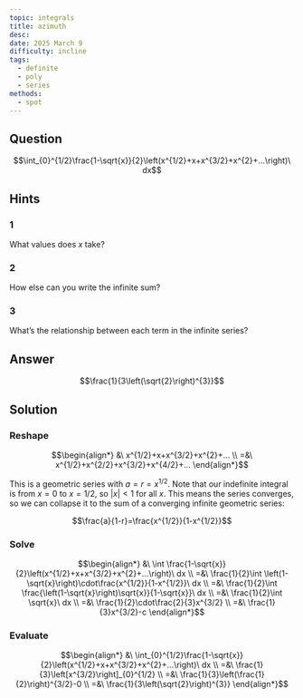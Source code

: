 ```yaml
---
topic: integrals
title: azimuth
desc: 
date: 2025 March 9
difficulty: incline
tags:
  - definite
  - poly
  - series
methods:
  - spot
---
```



## Question
```math
\int_{0}^{1/2}\frac{1-\sqrt{x}}{2}\left(x^{1/2}+x+x^{3/2}+x^{2}+...\right)\ dx
```


## Hints

### 1
What values does $x$ take?

### 2
How else can you write the infinite sum?

### 3
What’s the relationship between each term in the infinite series?


## Answer
```math
\frac{1}{3\left(\sqrt{2}\right)^{3}}
```


## Solution

### Reshape
```math
\begin{align*}
  &\ x^{1/2}+x+x^{3/2}+x^{2}+...
  \\ =&\ x^{1/2}+x^{2/2}+x^{3/2}+x^{4/2}+...
\end{align*}
```

This is a geometric series with $a = r = x^{1/2}$. Note that our indefinite integral is from $x = 0$ to $x = 1/2$, so $|x| < 1$ for all $x$. This means the series converges, so we can collapse it to the sum of a converging infinite geometric series:

```math
\frac{a}{1-r}=\frac{x^{1/2}}{1-x^{1/2}}
```

### Solve
```math
\begin{align*}
  &\ \int \frac{1-\sqrt{x}}{2}\left(x^{1/2}+x+x^{3/2}+x^{2}+...\right)\ dx
  \\ =&\ \frac{1}{2}\int \left(1-\sqrt{x}\right)\cdot\frac{x^{1/2}}{1-x^{1/2}}\ dx
  \\ =&\ \frac{1}{2}\int \frac{\left(1-\sqrt{x}\right)\sqrt{x}}{1-\sqrt{x}}\ dx
  \\ =&\ \frac{1}{2}\int \sqrt{x}\ dx
  \\ =&\ \frac{1}{2}\cdot\frac{2}{3}x^{3/2}
  \\ =&\ \frac{1}{3}x^{3/2}-c
\end{align*}
```

### Evaluate
```math
\begin{align*}
  &\ \int_{0}^{1/2}\frac{1-\sqrt{x}}{2}\left(x^{1/2}+x+x^{3/2}+x^{2}+...\right)\ dx
  \\ =&\ \frac{1}{3}\left[x^{3/2}\right]_{0}^{1/2}
  \\ =&\ \frac{1}{3}\left(\frac{1}{2}\right)^{3/2}-0
  \\ =&\ \frac{1}{3\left(\sqrt{2}\right)^{3}}
\end{align*}
```
